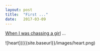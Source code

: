```yaml
---
layout: post
title:  "First ..."
date:   2017-03-09
---
```


[When I was chassing a girl](chenyncv.cn) ...

![heart](({{site.baseurl}}/images/heart.png)
